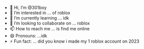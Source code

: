 - 👋 Hi, I’m @301boy
- 👀 I’m interested in ... of roblox
- 🌱 I’m currently learning ... idk
- 💞️ I’m looking to collaborate on ... roblox
- 📫 How to reach me ... is find me online
- 😄 Pronouns: ...idk
- ⚡ Fun fact: ... did you know i made my 1 roblox account on 2023

<!---
301boy/301boy is a ✨ special ✨ repository because its `README.md` (this file) appears on your GitHub profile.
You can click the Preview link to take a look at your changes.
--->
